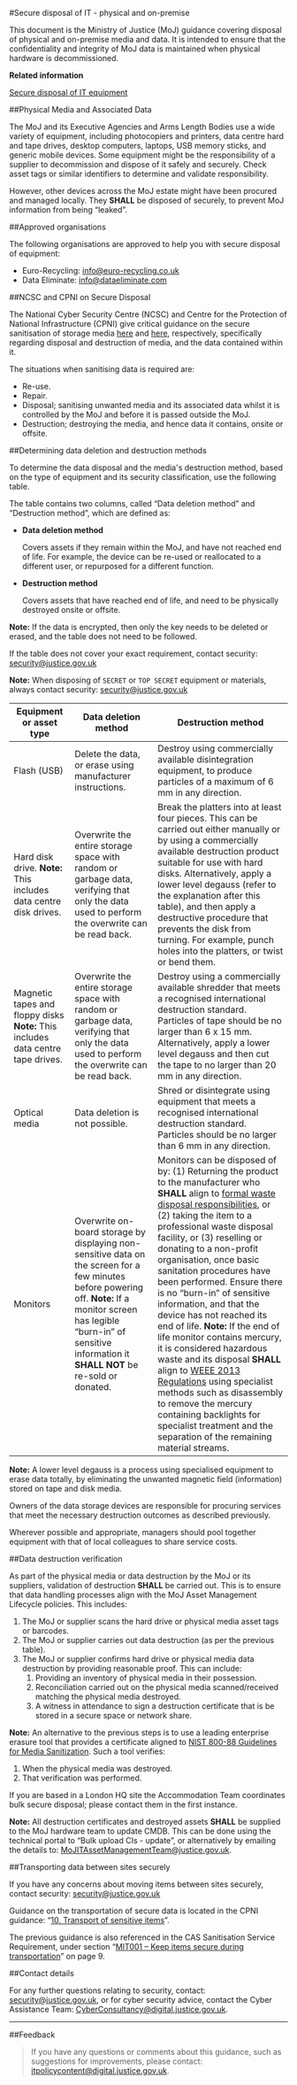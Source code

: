 #Secure disposal of IT - physical and on-premise

This document is the Ministry of Justice (MoJ) guidance covering disposal of physical and on-premise media and data. It is intended to ensure that the confidentiality and integrity of MoJ data is maintained when physical hardware is decommissioned.

**Related information**  


[Secure disposal of IT equipment](https://security-guidance.service.justice.gov.uk/secure-disposal-of-it-equipment/)

##Physical Media and Associated Data

The MoJ and its Executive Agencies and Arms Length Bodies use a wide variety of equipment, including photocopiers and printers, data centre hard and tape drives, desktop computers, laptops, USB memory sticks, and generic mobile devices. Some equipment might be the responsibility of a supplier to decommission and dispose of it safely and securely. Check asset tags or similar identifiers to determine and validate responsibility.

However, other devices across the MoJ estate might have been procured and managed locally. They **SHALL** be disposed of securely, to prevent MoJ information from being “leaked”.

##Approved organisations

The following organisations are approved to help you with secure disposal of equipment:

* Euro-Recycling: [info@euro-recycling.co.uk](mailto:info@euro-recycling.co.uk)
* Data Eliminate: [info@dataeliminate.com](mailto:info@dataeliminate.com)

##NCSC and CPNI on Secure Disposal

The National Cyber Security Centre (NCSC) and Centre for the Protection of National Infrastructure (CPNI) give critical guidance on the secure sanitisation of storage media [here](https://www.ncsc.gov.uk/guidance/secure-sanitisation-storage-media) and [here](https://www.cpni.gov.uk/secure-destruction-0), respectively, specifically regarding disposal and destruction of media, and the data contained within it.

The situations when sanitising data is required are:

* Re-use.
* Repair.
* Disposal; sanitising unwanted media and its associated data whilst it is controlled by the MoJ and before it is passed outside the MoJ.
* Destruction; destroying the media, and hence data it contains, onsite or offsite.

##Determining data deletion and destruction methods

To determine the data disposal and the media's destruction method, based on the type of equipment and its security classification, use the following table.

The table contains two columns, called “Data deletion method” and “Destruction method”, which are defined as:

* **Data deletion method**

    Covers assets if they remain within the MoJ, and have not reached end of life. For example, the device can be re-used or reallocated to a different user, or repurposed for a different function.

* **Destruction method**

    Covers assets that have reached end of life, and need to be physically destroyed onsite or offsite.


**Note:** If the data is encrypted, then only the key needs to be deleted or erased, and the table does not need to be followed.

If the table does not cover your exact requirement, contact security: [security@justice.gov.uk](mailto:security@justice.gov.uk)

**Note:** When disposing of `SECRET` or `TOP SECRET` equipment or materials, always contact security: [security@justice.gov.uk](mailto:security@justice.gov.uk)

|Equipment or asset type|Data deletion method|Destruction method|
|-----------------------|--------------------|------------------|
|Flash (USB)|Delete the data, or erase using manufacturer instructions.|Destroy using commercially available disintegration equipment, to produce particles of a maximum of 6 mm in any direction.|
|Hard disk drive. **Note:** This includes data centre disk drives.|Overwrite the entire storage space with random or garbage data, verifying that only the data used to perform the overwrite can be read back.|Break the platters into at least four pieces. This can be carried out either manually or by using a commercially available destruction product suitable for use with hard disks. Alternatively, apply a lower level degauss (refer to the explanation after this table), and then apply a destructive procedure that prevents the disk from turning. For example, punch holes into the platters, or twist or bend them.|
|Magnetic tapes and floppy disks **Note:** This includes data centre tape drives.|Overwrite the entire storage space with random or garbage data, verifying that only the data used to perform the overwrite can be read back.|Destroy using a commercially available shredder that meets a recognised international destruction standard. Particles of tape should be no larger than 6 x 15 mm. Alternatively, apply a lower level degauss and then cut the tape to no larger than 20 mm in any direction.|
|Optical media|Data deletion is not possible.|Shred or disintegrate using equipment that meets a recognised international destruction standard. Particles should be no larger than 6 mm in any direction.|
|Monitors|Overwrite on-board storage by displaying non-sensitive data on the screen for a few minutes before powering off. **Note:** If a monitor screen has legible “burn-in” of sensitive information it **SHALL NOT** be re-sold or donated.|Monitors can be disposed of by: (1) Returning the product to the manufacturer who **SHALL** align to [formal waste disposal responsibilities](https://www.gov.uk/electricalwaste-producer-supplier-responsibilities), or (2) taking the item to a professional waste disposal facility, or (3) reselling or donating to a non-profit organisation, once basic sanitation procedures have been performed. Ensure there is no “burn-in” of sensitive information, and that the device has not reached its end of life. **Note:** If the end of life monitor contains mercury, it is considered hazardous waste and its disposal **SHALL** align to [WEEE 2013 Regulations](https://www.hse.gov.uk/waste/waste-electrical.htm) using specialist methods such as disassembly to remove the mercury containing backlights for specialist treatment and the separation of the remaining material streams.|

**Note:** A lower level degauss is a process using specialised equipment to erase data totally, by eliminating the unwanted magnetic field (information) stored on tape and disk media.

Owners of the data storage devices are responsible for procuring services that meet the necessary destruction outcomes as described previously.

Wherever possible and appropriate, managers should pool together equipment with that of local colleagues to share service costs.

##Data destruction verification

As part of the physical media or data destruction by the MoJ or its suppliers, validation of destruction **SHALL** be carried out. This is to ensure that data handling processes align with the MoJ Asset Management Lifecycle policies. This includes:

1.  The MoJ or supplier scans the hard drive or physical media asset tags or barcodes.
2.  The MoJ or supplier carries out data destruction (as per the previous table).
3.  The MoJ or supplier confirms hard drive or physical media data destruction by providing reasonable proof. This can include:
    1.  Providing an inventory of physical media in their possession.
    2.  Reconciliation carried out on the physical media scanned/received matching the physical media destroyed.
    3.  A witness in attendance to sign a destruction certificate that is be stored in a secure space or network share.

**Note:** An alternative to the previous steps is to use a leading enterprise erasure tool that provides a certificate aligned to [NIST 800-88 Guidelines for Media Sanitization](https://nvlpubs.nist.gov/nistpubs/SpecialPublications/NIST.SP.800-88r1.pdf). Such a tool verifies:

1.  When the physical media was destroyed.
2.  That verification was performed.

If you are based in a London HQ site the Accommodation Team coordinates bulk secure disposal; please contact them in the first instance.

**Note:** All destruction certificates and destroyed assets **SHALL** be supplied to the MoJ hardware team to update CMDB. This can be done using the technical portal to “Bulk upload CIs - update”, or alternatively by emailing the details to: [MoJITAssetManagementTeam@justice.gov.uk](mailto:MoJITAssetManagementTeam@justice.gov.uk).

##Transporting data between sites securely

If you have any concerns about moving items between sites securely, contact security: [security@justice.gov.uk](mailto:security@justice.gov.uk)

Guidance on the transportation of secure data is located in the CPNI guidance: “[10. Transport of sensitive items](https://www.cpni.gov.uk/system/files/documents/c5/e1/2017_01_20_CPNI_Secure_Destruction_Standard.pdf)”.

The previous guidance is also referenced in the CAS Sanitisation Service Requirement, under section “[MIT001 – Keep items secure during transportation](https://www.ncsc.gov.uk/files/CAS-Sanitisation_Service_Requirement_2-1.pdf)” on page 9.

##Contact details

For any further questions relating to security, contact: [security@justice.gov.uk](mailto:security@justice.gov.uk), or for cyber security advice, contact the Cyber Assistance Team: [CyberConsultancy@digital.justice.gov.uk](mailto:CyberConsultancy@digital.justice.gov.uk).

---

##Feedback

> If you have any questions or comments about this guidance, such as suggestions for improvements, please contact: [itpolicycontent@digital.justice.gov.uk](mailto:itpolicycontent@digital.justice.gov.uk).

